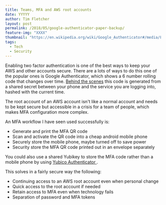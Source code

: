 ```yaml
---
title: Teams, MFA and AWS root accounts
date: YYYYY
author: Tim Fletcher
layout: post
permalink: /2018/05/google-authenticator-paper-backup/
feature-img: "XXXX"
thumbnail: "https://en.wikipedia.org/wiki/Google_Authenticator#/media/File:Google_Authenticator_for_Android_icon.png"
tags:
  - Tech
  - Security
---
```

Enabling two factor authentication is one of the best ways to keep your AWS and other accounts secure. There are a lots of ways to do this one of the popular ones is Google Authenticator, which shows a 6 number rolling code that changes over time. [Behind the scenes](https://en.wikipedia.org/wiki/Google_Authenticator)  this code is generated from a shared secret between your phone and the service you are logging into, hashed with the current time.

The root account of an AWS account isn't like a normal account and needs to be kept secure but accessible in a crisis for a team of people, which makes MFA configuration more complex.

An MFA workflow I have seen used successfully is:

* Generate and print the MFA QR code
* Scan and activate the QR code into a cheap android mobile phone
* Securely store the mobile phone, maybe turned off to save power
* Security store the MFA QR code printed out in an envelope separately

You could also use a shared Yubikey to store the MFA code rather than a mobile phone by using [Yubico Authenticator
](https://www.yubico.com/products/services-software/download/yubico-authenticator/).

This solves in a fairly secure way the following:

* Continuing access to an AWS root account even when personal change
* Quick access to the root account if needed
* Retain access to MFA even when technology fails
* Separation of password and MFA tokens
